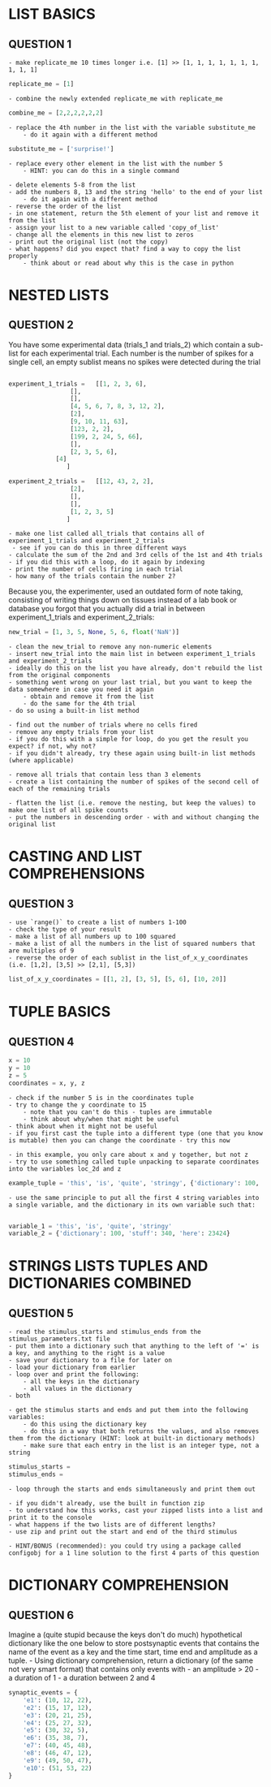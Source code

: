LIST BASICS
===========


QUESTION 1
----------


    - make replicate_me 10 times longer i.e. [1] >> [1, 1, 1, 1, 1, 1, 1, 1, 1, 1]

```python
replicate_me = [1]
```

    - combine the newly extended replicate_me with replicate_me

```python
combine_me = [2,2,2,2,2,2]
```

    - replace the 4th number in the list with the variable substitute_me
    	- do it again with a different method

```python
substitute_me = ['surprise!']
```

    - replace every other element in the list with the number 5
    	- HINT: you can do this in a single command
    
    - delete elements 5-8 from the list
    - add the numbers 8, 13 and the string 'hello' to the end of your list
    	- do it again with a different method
    - reverse the order of the list
    - in one statement, return the 5th element of your list and remove it from the list
    - assign your list to a new variable called 'copy_of_list'
    - change all the elements in this new list to zeros
    - print out the original list (not the copy)
    - what happens? did you expect that? find a way to copy the list properly
    	- think about or read about why this is the case in python


NESTED LISTS
============

QUESTION 2
----------

You have some experimental data (trials_1 and trials_2) which contain a sub-list for each experimental trial. Each number is the number of spikes for a single cell, an empty sublist means no spikes were detected during the trial


```python

experiment_1_trials =   [[1, 2, 3, 6],
		         [],
		         [],
		         [4, 5, 6, 7, 8, 3, 12, 2],
		         [2],
		         [9, 10, 11, 63],
		         [123, 2, 2],
		         [199, 2, 24, 5, 66],
		         [],
		         [2, 3, 5, 6], 
			 [4]
		        ]

experiment_2_trials =   [[12, 43, 2, 2],
		         [2],
		         [],
		         [],
		         [1, 2, 3, 5]
		        ]
```

    - make one list called all_trials that contains all of experiment_1_trials and experiment_2_trials
   	 - see if you can do this in three different ways
    - calculate the sum of the 2nd and 3rd cells of the 1st and 4th trials
    - if you did this with a loop, do it again by indexing
    - print the number of cells firing in each trial
    - how many of the trials contain the number 2?


Because you, the experimenter, used an outdated form of note taking, consisting of writing things down on tissues instead of a lab book or database you forgot that you actually did a trial in between experiment_1_trials and experiment_2_trials:

```python
new_trial = [1, 3, 5, None, 5, 6, float('NaN')]
```

    - clean the new_trial to remove any non-numeric elements
    - insert new_trial into the main list in between experiment_1_trials and experiment_2_trials
    - ideally do this on the list you have already, don't rebuild the list from the original components
    - something went wrong on your last trial, but you want to keep the data somewhere in case you need it again
    	- obtain and remove it from the list
    	- do the same for the 4th trial
	- do so using a built-in list method

    - find out the number of trials where no cells fired
    - remove any empty trials from your list
    - if you do this with a simple for loop, do you get the result you expect? if not, why not?
    - if you didn't already, try these again using built-in list methods (where applicable)

    - remove all trials that contain less than 3 elements
    - create a list containing the number of spikes of the second cell of each of the remaining trials

    - flatten the list (i.e. remove the nesting, but keep the values) to make one list of all spike counts
    - put the numbers in descending order - with and without changing the original list 


CASTING AND LIST COMPREHENSIONS
===============================

QUESTION 3
----------

    - use `range()` to create a list of numbers 1-100
    - check the type of your result
    - make a list of all numbers up to 100 squared 
    - make a list of all the numbers in the list of squared numbers that are multiples of 9
    - reverse the order of each sublist in the list_of_x_y_coordinates (i.e. [1,2], [3,5] >> [2,1], [5,3])

```python
list_of_x_y_coordinates = [[1, 2], [3, 5], [5, 6], [10, 20]]
```

TUPLE BASICS
============

QUESTION 4
----------

```python
x = 10
y = 10
z = 5
coordinates = x, y, z
```

    - check if the number 5 is in the coordinates tuple
    - try to change the y coordinate to 15
    	- note that you can't do this - tuples are immutable
    	- think about why/when that might be useful
	- think about when it might not be useful
    - if you first cast the tuple into a different type (one that you know is mutable) then you can change the coordinate - try this now

    - in this example, you only care about x and y together, but not z
    - try to use something called tuple unpacking to separate coordinates into the variables loc_2d and z

```python
example_tuple = 'this', 'is', 'quite', 'stringy', {'dictionary': 100, 'stuff': 340, 'here': 23424}
```

    - use the same principle to put all the first 4 string variables into a single variable, and the dictionary in its own variable such that:
```python

variable_1 = 'this', 'is', 'quite', 'stringy'
variable_2 = {'dictionary': 100, 'stuff': 340, 'here': 23424}
```


STRINGS LISTS TUPLES AND DICTIONARIES COMBINED
==============================================

QUESTION 5
----------


    - read the stimulus_starts and stimulus_ends from the stimulus_parameters.txt file
    - put them into a dictionary such that anything to the left of '=' is a key, and anything to the right is a value
    - save your dictionary to a file for later on
    - load your dictionary from earlier
    - loop over and print the following: 
    	- all the keys in the dictionary
    	- all values in the dictionary
	- both

    - get the stimulus starts and ends and put them into the following variables:
    	- do this using the dictionary key
    	- do this in a way that both returns the values, and also removes them from the dictionary (HINT: look at built-in dictionary methods)
    	- make sure that each entry in the list is an integer type, not a string

```python
stimulus_starts =
stimulus_ends =
```

    - loop through the starts and ends simultaneously and print them out

    - if you didn't already, use the built in function zip
    - to understand how this works, cast your zipped lists into a list and print it to the console
    - what happens if the two lists are of different lengths?
    - use zip and print out the start and end of the third stimulus

    - HINT/BONUS (recommended): you could try using a package called configobj for a 1 line solution to the first 4 parts of this question


DICTIONARY COMPREHENSION
========================

QUESTION 6
----------

Imagine a (quite stupid because the keys don't do much) hypothetical dictionary like the one below to store postsynaptic events that contains the name of the event as a key and the time start, time end and amplitude as a tuple.
	- Using dictionary comprehension, return a dictionary (of the same not very smart format) that contains only events with
		 - an amplitude > 20
		 - a duration of 1
		 - a duration between 2 and 4

```python
synaptic_events = {
    'e1': (10, 12, 22),
    'e2': (15, 17, 12),
    'e3': (20, 21, 25),
    'e4': (25, 27, 32),
    'e5': (30, 32, 5),
    'e6': (35, 38, 7),
    'e7': (40, 45, 48),
    'e8': (46, 47, 12),
    'e9': (49, 50, 47),
    'e10': (51, 53, 22)
}
```




